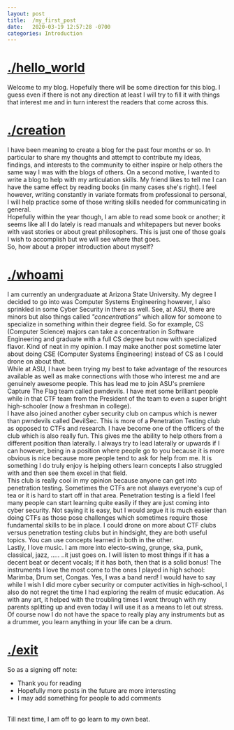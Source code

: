 ```yaml
---
layout: post
title:  /my_first_post
date:   2020-03-19 12:57:28 -0700
categories: Introduction
---
```

# <u>./hello_world</u>
Welcome to my blog. Hopefully there will be some direction for this blog. I guess even if there is not any direction at least I will try to fill it with things that interest me and in turn interest the readers that come across this.
# <u>./creation</u>
I have been meaning to create a blog for the past four months or so. In particular to share my thoughts and attempt to contribute my ideas, findings, and interests to the community to either inspire or help others the same way I was with the blogs of others. On a second motive, I wanted to write a blog to help with my articulation skills. My friend likes to tell me I can have the same effect by reading books (in many cases she's right). I feel however, writing constantly in variate formats from professional to personal, I will help practice some of those writing skills needed for communicating in general.
<br>
Hopefully within the year though, I am able to read some book or another; it seems like all I do lately is read manuals and whitepapers but never books with vast stories or about great philosophers. This is just one of those goals I wish to accomplish but we will see where that goes.
<br>
So, how about a proper introduction about myself?
# <u>./whoami</u>
I am currently an undergraduate at Arizona State University. My degree I decided to go into was Computer Systems Engineering however, I also sprinkled in some Cyber Security in there as well. See, at ASU, there are minors but also things called *"concentrations"* which allow for someone to specialize in something within their degree field. So for example, CS (Computer Science) majors can take a concentration in Software Engineering and graduate with a full CS degree but now with specialized flavor. Kind of neat in my opinion. I may make another post sometime later about doing CSE (Computer Systems Engineering) instead of CS as I could drone on about that.
<br>
While at ASU, I have been trying my best to take advantage of the resources available as well as make connections with those who interest me and are genuinely awesome people. This has lead me to join ASU's premiere Capture The Flag team called pwndevils. I have met some brilliant people while in that CTF team from the President of the team to even a super bright high-schooler (now a freshman in college).
<br>
I have also joined another cyber security club on campus which is newer than pwndevils called DevilSec. This is more of a Penetration Testing club as opposed to CTFs and research. I have become one of the officers of the club which is also really fun. This gives me the ability to help others from a different position than laterally. I always try to lead laterally or upwards if I can however, being in a position where people go to you because it is more obvious is nice because more people tend to ask for help from me. It is something I do truly enjoy is helping others learn concepts I also struggled with and then see them excel in that field.
<br>
This club is really cool in my opinion because anyone can get into penetration testing. Sometimes the CTFs are not always everyone's cup of tea or it is hard to start off in that area. Penetration testing is a field I feel many people can start learning quite easily if they are just coming into cyber security. Not saying it is easy, but I would argue it is much easier than doing CTFs as those pose challenges which sometimes require those fundamental skills to be in place. I could drone on more about CTF clubs versus penetration testing clubs but in hindsight, they are both useful topics. You can use concepts learned in both in the other.
<br>
Lastly, I love music. I am more into electo-swing, grunge, ska, punk, classical, jazz, .....
..it just goes on. I will listen to most things if it has a decent beat or decent vocals; If it has both, then that is a solid bonus! The instruments I love the most come to the ones I played in high school: Marimba, Drum set, Congas. Yes, I was a band nerd! I would have to say while I wish I did more cyber security or computer activities in high-school, I also do not regret the time I had exploring the realm of music education. As with any art, it helped with the troubling times I went through with my parents splitting up and even today I will use it as a means to let out stress. Of course now I do not have the space to really play any instruments but as a drummer, you learn anything in your life can be a drum.
# <u>./exit</u>
So as a signing off note:
* Thank you for reading
* Hopefully more posts in the future are more interesting
* I may add something for people to add comments
<br>
Till next time, I am off to go learn to my own beat.
